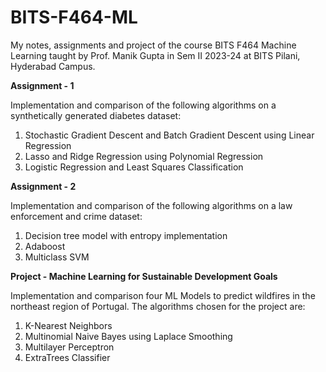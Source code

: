 # BITS-F464-ML
My notes, assignments and project of the course BITS F464 Machine Learning taught by Prof. Manik Gupta in Sem II 2023-24 at BITS Pilani, Hyderabad Campus.

**Assignment - 1**

Implementation and comparison of the following algorithms on a synthetically generated diabetes dataset:

1. Stochastic Gradient Descent and Batch Gradient Descent using Linear Regression
2. Lasso and Ridge Regression using Polynomial Regression
3. Logistic Regression and Least Squares Classification

**Assignment - 2**

Implementation and comparison of the following algorithms on a law enforcement and crime dataset:

1. Decision tree model with entropy implementation
2. Adaboost
3. Multiclass SVM

**Project - Machine Learning for Sustainable Development Goals**

Implementation and comparison four ML Models to predict wildfires in the northeast region of Portugal. The algorithms chosen for the project are:

1. K-Nearest Neighbors
2. Multinomial Naive Bayes using Laplace Smoothing
3. Multilayer Perceptron
4. ExtraTrees Classifier

